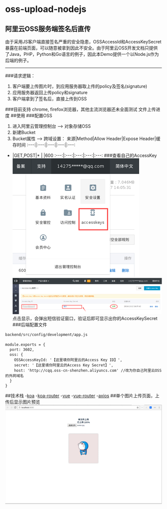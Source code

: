 # oss-upload-nodejs
## 阿里云OSS服务端签名后直传
由于采用JS客户端直接签名严重的安全隐患，OSSAccessId和AccessKeySecret暴露在前端页面，可以随意被拿到因此不安全。由于阿里云OSS开发文档只提供了Java，PHP，Python和Go语言的例子，因此本Demo提供一个以Node.js作为后端的例子。
***
###请求逻辑：
1. 客户端要上传图片时，到应用服务器取上传的policy及签名(signature)
2. 应用服务器返回上传policy和signature
3. 客户端拿到了签名后，直接上传到OSS

###目前支持
chrome, firefox浏览器，其他主流浏览器还未全面测试
文件上传进度
##使用
###配置OSS
1. 进入阿里云管理控制台 --> 对象存储OSS
2. 新建Bucket
3. Bucket属性 --> 跨域设置：
来源|Method|Allow Header|Expose Header|缓存时间
:---:|:---:|:---:|:---:|:---:
* |GET,POST|* | |600
:---:|:---:|:---:|:---:|:---:
###查看自己的AccessKey
![image](./images/accesskey.png)
![image](./images/accesskey2.png)
点击显示，会弹出短信验证窗口，验证后即可显示出你的AccessKeySecret
###后端配置文件
```
backend/src/config/development/app.js

module.exports = {
  port: 3602,
  oss: {
    OSSAccessKeyId: '【这里填你阿里云的Access Key ID】',
    secret: '【这里填你阿里云的Access Key Secret】',
    host: 'http://cqq.oss-cn-shenzhen.aliyuncs.com' //改为你自己阿里云OSS的外网域名
  }
}

```
##技术栈
-[koa](http://koajs.com/)
-[koa-router](https://github.com/alexmingoia/koa-router)
-[vue](http://cn.vuejs.org/)
-[vue-router](https://router.vuejs.org/)
-[axios](https://github.com/mzabriskie/axios)
##单个图片上传页面，上传后显示图片预览
![image](./images/localhost.png)


